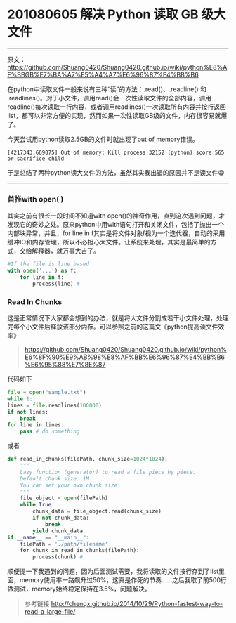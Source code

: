 # 201080605 解决 Python 读取 GB 级大文件



----

原文： https://github.com/Shuang0420/Shuang0420.github.io/wiki/python%E8%AF%BBGB%E7%BA%A7%E5%A4%A7%E6%96%87%E4%BB%B6

在python中读取文件一般来说有三种“读”的方法：.read()、.readline() 和 .readlines()。对于小文件，调用read()会一次性读取文件的全部内容，调用readline()每次读取一行内容，或者调用readlines()一次读取所有内容并按行返回list，都可以非常方便的实现，然而如果一次性读取GB级的文件，内存很容易就爆了。

今天尝试用python读取2.5GB的文件时就出现了out of memory错误。

```
[4217343.669075] Out of memory: Kill process 32152 (python) score 565 or sacrifice child
```

于是总结了两种python读大文件的方法，虽然其实我出错的原因并不是读文件😁

------

### 首推with open( )

其实之前有很长一段时间不知道with open()的神奇作用，直到这次遇到问题，才发现它的奇妙之处。原来python中用with语句打开和关闭文件，包括了抛出一个内部块异常，并且，for line in f其实是将文件对象f视为一个迭代器，自动的采用缓冲IO和内存管理，所以不必担心大文件。让系统来处理，其实是最简单的方式，交给解释器，就万事大吉了。

```python
#If the file is line based
with open('...') as f:
    for line in f:
        process(line) # 

```

### Read In Chunks

这是正常情况下大家都会想到的办法，就是将大文件分割成若干小文件处理，处理完每个小文件后释放该部分内存。可以参照之前的这篇文《python提高读文件效率》

> <https://github.com/Shuang0420/Shuang0420.github.io/wiki/python%E6%8F%90%E9%AB%98%E8%AF%BB%E6%96%87%E4%BB%B6%E6%95%88%E7%8E%87>

代码如下

```python
file = open("sample.txt")
while 1:
lines = file.readlines(100000)
if not lines:
    break
for line in lines:
    pass # do something

```

或者

```python
def read_in_chunks(filePath, chunk_size=1024*1024):
    """
    Lazy function (generator) to read a file piece by piece.
    Default chunk size: 1M
    You can set your own chunk size 
    """
    file_object = open(filePath)
    while True:
        chunk_data = file_object.read(chunk_size)
        if not chunk_data:
            break
        yield chunk_data
if __name__ == "__main__":
    filePath = './path/filename'
    for chunk in read_in_chunks(filePath):
        process(chunk) # 

```

顺便提一下我遇到的问题，因为后面测试需要，我将读取的文件按行存到了list里面，memory使用率一路飙升过50%，这真是作死的节奏……之后我取了前500行做测试，memory始终稳定保持在3.5%，问题解决。

> 参考链接 <http://chenqx.github.io/2014/10/29/Python-fastest-way-to-read-a-large-file/>

